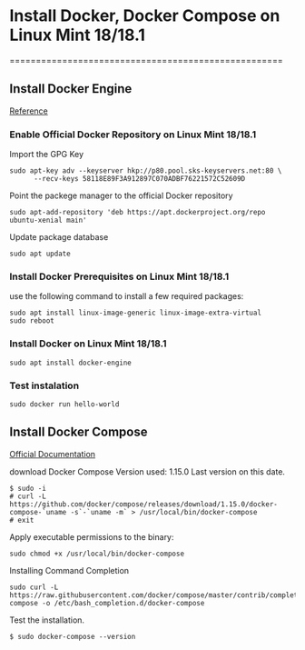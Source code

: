 # Install Docker, Docker Compose on Linux Mint 18/18.1
====================================================

## Install Docker Engine

[Reference](http://linuxbsdos.com/2016/12/13/how-to-install-docker-and-run-docker-containers-on-linux-mint-1818-1/)


### Enable Official Docker Repository on Linux Mint 18/18.1

Import the GPG Key
```
sudo apt-key adv --keyserver hkp://p80.pool.sks-keyservers.net:80 \
      --recv-keys 58118E89F3A912897C070ADBF76221572C52609D
```

Point the packege manager to the official Docker repository
```
sudo apt-add-repository 'deb https://apt.dockerproject.org/repo ubuntu-xenial main'
```

Update package database
```
sudo apt update
```

### Install Docker Prerequisites on Linux Mint 18/18.1
use the following command to install a few required packages:
```
sudo apt install linux-image-generic linux-image-extra-virtual
sudo reboot
```

### Install Docker on Linux Mint 18/18.1
```
sudo apt install docker-engine
```

### Test instalation
```
sudo docker run hello-world
```

## Install Docker Compose
[Official Documentation](https://docs.docker.com/compose/install/#install-compose-on-mac-or-windows-systems)

download Docker Compose Version used: 1.15.0 Last version on this date.
```
$ sudo -i
# curl -L https://github.com/docker/compose/releases/download/1.15.0/docker-compose-`uname -s`-`uname -m` > /usr/local/bin/docker-compose
# exit
```
Apply executable permissions to the binary:
```
sudo chmod +x /usr/local/bin/docker-compose
```

Installing Command Completion
```
sudo curl -L https://raw.githubusercontent.com/docker/compose/master/contrib/completion/bash/docker-compose -o /etc/bash_completion.d/docker-compose
```

Test the installation.
```
$ sudo docker-compose --version
```
